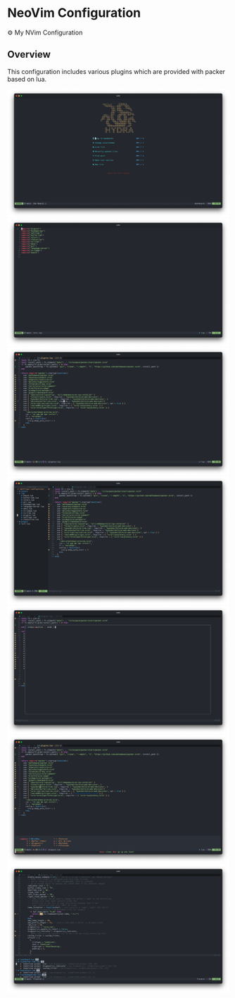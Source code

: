 # NeoVim Configuration

⚙️  My NVim Configuration

## Overview 

This configuration includes various plugins which are provided with packer based on lua. 

![Example Image 1](assets/Example-1.png)
![Example Image 2](assets/Example-2.png)
![Example Image 3](assets/Example-3.png)
![Example Image 4](assets/Example-4.png)
![Example Image 5](assets/Example-5.png)
![Example Image 6](assets/Example-6.png)
![Example Image 7](assets/Example-7.png)
